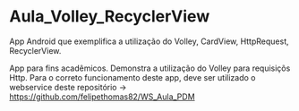 # Aula_Volley_RecyclerView
App Android que exemplifica a utilização do Volley, CardView, HttpRequest, RecyclerView.

App para fins acadêmicos. Demonstra a utilização do Volley para requisiçõs Http. Para o correto funcionamento deste app, deve ser utilizado o webservice deste repositório -> https://github.com/felipethomas82/WS_Aula_PDM
